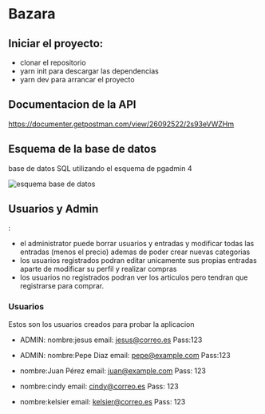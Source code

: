# Bazara

## Iniciar el proyecto:

- clonar el repositorio
- yarn init para descargar las dependencias
- yarn dev para arrancar el proyecto



## Documentacion de la API

https://documenter.getpostman.com/view/26092522/2s93eVWZHm



## Esquema de la base de datos

 base de datos SQL  utilizando el esquema de pgadmin 4

<img src="src/assets/esquemaSQL" alt="esquema base de datos" style="display: block; margin: 0 auto"/>

## Usuarios y Admin

:

- el administrator puede borrar usuarios y entradas y modificar todas las entradas (menos el precio) ademas de poder crear nuevas categorias
- los usuarios registrados podran editar unicamente sus propias entradas aparte de modificar su perfil y realizar compras
- los usuarios no registrados podran ver los articulos pero tendran que registrarse para comprar.





### Usuarios

Estos son los usuarios creados para probar la aplicacion 

- ADMIN: nombre:jesus email: jesus@correo.es Pass:123
- ADMIN: nombre:Pepe Diaz email: pepe@example.com Pass:123

- nombre:Juan Pérez email: juan@example.com Pass: 123
- nombre:cindy email: cindy@correo.es Pass: 123
- nombre:kelsier email: kelsier@correo.es Pass: 123